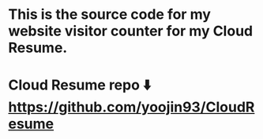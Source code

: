 # This is the source code for my website visitor counter for my Cloud Resume.
# Cloud Resume repo ⬇️ https://github.com/yoojin93/CloudResume
